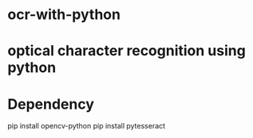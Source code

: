 # ocr-with-python
# optical character recognition using python

# Dependency
pip install opencv-python
pip install pytesseract
